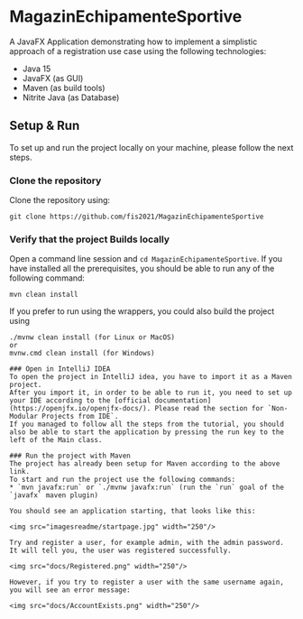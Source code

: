 # MagazinEchipamenteSportive

A JavaFX Application demonstrating how to implement a simplistic approach of a registration use case using the following technologies:
* Java 15
* JavaFX (as GUI)
* Maven (as build tools)
* Nitrite Java (as Database)

## Setup & Run
To set up and run the project locally on your machine, please follow the next steps.

### Clone the repository
Clone the repository using:
```git
git clone https://github.com/fis2021/MagazinEchipamenteSportive
```

### Verify that the project Builds locally
Open a command line session and `cd MagazinEchipamenteSportive`.
If you have installed all the prerequisites, you should be able to run any of the following command:
```
mvn clean install

```
If you prefer to run using the wrappers, you could also build the project using 
```
./mvnw clean install (for Linux or MacOS)
or 
mvnw.cmd clean install (for Windows)

### Open in IntelliJ IDEA
To open the project in IntelliJ idea, you have to import it as a Maven project. 
After you import it, in order to be able to run it, you need to set up your IDE according to the [official documentation](https://openjfx.io/openjfx-docs/). Please read the section for `Non-Modular Projects from IDE`.
If you managed to follow all the steps from the tutorial, you should also be able to start the application by pressing the run key to the left of the Main class.

### Run the project with Maven 
The project has already been setup for Maven according to the above link.
To start and run the project use the following commands:
* `mvn javafx:run` or `./mvnw javafx:run` (run the `run` goal of the `javafx` maven plugin)

You should see an application starting, that looks like this:

<img src="imagesreadme/startpage.jpg" width="250"/>

Try and register a user, for example admin, with the admin password. It will tell you, the user was registered successfully.

<img src="docs/Registered.png" width="250"/>

However, if you try to register a user with the same username again, you will see an error message:

<img src="docs/AccountExists.png" width="250"/>


